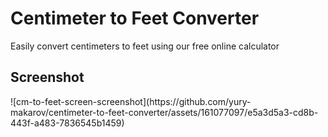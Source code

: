 # Centimeter to Feet Converter
Easily convert centimeters to feet using our free online calculator

<h2>Screenshot</h2>
![cm-to-feet-screen-screenshot](https://github.com/yury-makarov/centimeter-to-feet-converter/assets/161077097/e5a3d5a3-cd8b-443f-a483-7836545b1459)
